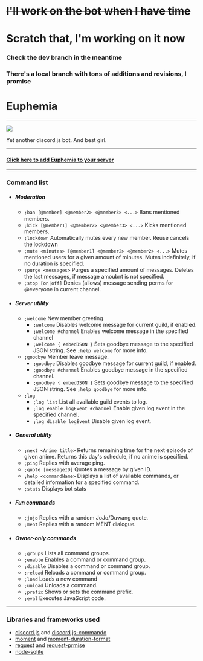 # ~~I'll work on the bot when I have time~~
# Scratch that, I'm working on it now
### Check the dev branch in the meantime
### There's a local branch with tons of additions and revisions, I promise

# Euphemia
***
![](https://files.catbox.moe/mxzpmq.jpg)

Yet another discord.js bot. And best girl.
***
#### [Click here to add Euphemia to your server](https://discordapp.com/oauth2/authorize?client_id=469059467544100864&scope=bot&permissions=2146827511)
***
### Command list
*   ##### Moderation
    * `;ban [@member] <@member2> <@member3> <...>` Bans mentioned members.
    * `;kick [@member1] <@member2> <@member3> <...>` Kicks mentioned members.
    * `;lockdown` Automatically mutes every new member. Reuse cancels the lockdown
    * `;mute <minutes> [@member1] <@member2> <@member2> <...>` Mutes mentioned users for a given amount of minutes. Mutes indefinitely, if no duration is specified.
    * `;purge <messages>` Purges a specified amount of messages. Deletes the last messages, if message amoubnt is not specified.
    * `;stop [on|off]` Denies (allows) message sending perms for @everyone in current channel.

*   ##### Server utility
    *  `;welcome` New member greeting
        *  `;welcome` Disables welcome message for current guild, if enabled.
        *  `;welcome #channel` Enables welcome message in the specified channel
        *  `;welcome { embedJSON }` Sets goodbye message to the specified JSON string. See `;help welcome` for more info.
    *  `;goodbye` Member leave message.
        *  `;goodbye` Disables goodbye message for current guild, if enabled.
        *  `;goodbye #channel` Enables goodbye message in the specified channel.
        *  `;goodbye { embedJSON }` Sets goodbye message to the specified JSON string. See `;help goodbye` for more info.
    * `;log`
        * `;log list` List all available guild events to log.
        * `;log enable logEvent #channel` Enable given log event in the specified channel.
        * `;log disable logEvent` Disable given log event.

*   ##### General utility
    * `;next <Anime title>` Returns remaining time for the next episode of given anime. Returns this day's schedule, if no anime is specified.
    * `;ping` Replies with average ping.
    * `;quote [messageID]` Quotes a message by given ID.
    * `;help <commandName>` Displays a list of available commands, or detailed information for a specified command.
    * `;stats` Displays bot stats

*   ##### Fun commands
    * `;jojo` Replies with a random JoJo/Duwang quote.
    * `;ment` Replies with a random MENT dialogue.

*   ##### Owner-only commands
    * `;groups` Lists all command groups.
    * `;enable` Enables a command or command group.
    * `;disable` Disables a command or command group.
    * `;reload` Reloads a command or command group.
    * `;load` Loads a new command
    * `;unload` Unloads a command.
    * `;prefix` Shows or sets the command prefix.
    * `;eval` Executes JavaScript code.
***
### Libraries and frameworks used
* [discord.js](https://github.com/discordjs/discord.js/) and [discord.js-commando](https://github.com/discordjs/Commando)
* [moment](https://github.com/moment/moment/) and [moment-duration-format](https://github.com/jsmreese/moment-duration-format)
* [request](https://github.com/request/request) and [request-prmise](https://github.com/request/request-promise)
*   [node-sqlite](https://github.com/kriasoft/node-sqlite/)
